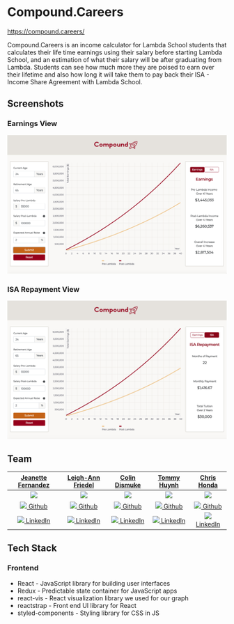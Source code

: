 # Compound.Careers

https://compound.careers/

Compound.Careers is an income calculator for Lambda School students that calculates their life time earnings using their salary before starting Lambda School, and an estimation of what their salary will be after graduating from Lambda. Students can see how much more they are poised to earn over their lifetime and also how long it will take them to pay back their ISA - Income Share Agreement with Lambda School.

## Screenshots

### Earnings View
![alt text](https://raw.githubusercontent.com/LambdaWinter19Hackathon-Calculator/Hackathon_Income_Calculator/master/src/assets/income.png)
<br>

### ISA Repayment View
![alt text](https://raw.githubusercontent.com/LambdaWinter19Hackathon-Calculator/Hackathon_Income_Calculator/master/src/assets/isa.png)


## Team

|                                                [**Jeanette Fernandez**](https://github.com/jeanfern5)                                                |                                           [**Leigh-Ann Friedel**](https://github.com/lafriedel)                                            |                                            [**Colin Dismuke**](https://github.com/cpdis)                                             |                                              [**Tommy Huynh**](https://github.com/tommaay)                                               |                                            [**Chris Honda**](https://github.com/honda0306)                                            |
| :--------------------------------------------------------------------------------------------------------------------------------------------------: | :----------------------------------------------------------------------------------------------------------------------------------------: | :----------------------------------------------------------------------------------------------------------------------------------: | :--------------------------------------------------------------------------------------------------------------------------------------: | :-----------------------------------------------------------------------------------------------------------------------------------: |
|                  [<img src="https://avatars2.githubusercontent.com/u/35198028?s=400&v=4" width="80">](https://github.com/jeanfern5)                  |             [<img src="https://avatars1.githubusercontent.com/u/30815547?s=400&v=4" width="80">](https://github.com/lafriedel)             |            [<img src="https://avatars2.githubusercontent.com/u/1472001?s=400&v=4" width="80">](https://github.com/cpdis)             |             [<img src="https://avatars0.githubusercontent.com/u/26946743?s=400&v=4" width="80">](https://github.com/tommaay)             |          [<img src="https://avatars1.githubusercontent.com/u/23174373?s=400&v=4" width="80">](https://github.com/honda0306)           |
|                             [<img src="https://github.com/favicon.ico" width="15"> Github](https://github.com/jeanfern5)                             |                        [<img src="https://github.com/favicon.ico" width="15"> Github](https://github.com/lafriedel)                        |                       [<img src="https://github.com/favicon.ico" width="15"> Github](https://github.com/cpdis)                       |                        [<img src="https://github.com/favicon.ico" width="15"> Github](https://github.com/tommaay)                        |                     [<img src="https://github.com/favicon.ico" width="15"> Github](https://github.com/honda0306)                      |
| [ <img src="https://static.licdn.com/sc/h/al2o9zrvru7aqj8e1x2rzsrca" width="15"> LinkedIn](https://www.linkedin.com/in/jeanettefernandez/) | [ <img src="https://static.licdn.com/sc/h/al2o9zrvru7aqj8e1x2rzsrca" width="15"> LinkedIn](https://www.linkedin.com/in/leigh-ann-friedel/) | [ <img src="https://static.licdn.com/sc/h/al2o9zrvru7aqj8e1x2rzsrca" width="15"> LinkedIn](https://www.linkedin.com/in/colindismuke) | [ <img src="https://static.licdn.com/sc/h/al2o9zrvru7aqj8e1x2rzsrca" width="15"> LinkedIn](https://www.linkedin.com/in/tommy-huynh-ops/) | [ <img src="https://static.licdn.com/sc/h/al2o9zrvru7aqj8e1x2rzsrca" width="15"> LinkedIn](https://www.linkedin.com/in/ichirohonda//) |

## Tech Stack

### Frontend

- React - JavaScript library for building user interfaces
- Redux - Predictable state container for JavaScript apps
- react-vis - React visualization library we used for our graph
- reactstrap - Front end UI library for React
- styled-components - Styling library for CSS in JS
